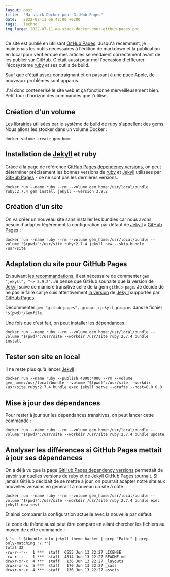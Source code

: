 ```yaml
---
layout: post
title:  "Ma stack Docker pour GitHub Pages"
date:   2022-07-11 06:42:00 +0200
tags:   Techno
img_large: 2022-07-11-ma-stack-docker-pour-github-pages.png
---
```


Ce site est publié en utilisant [GitHub Pages][github-pages]. Jusqu'à récemment, je maintenais les outils nécessaires à
l'édition de markdown et la publication en local pour vérifier que mes articles se rendaient correctement avant de les
publier sur GitHub. C'était aussi pour moi l'occasion d'effleurer l'écosystème [ruby][ruby] et ses outils de build.

Sauf que c'était assez contraignant et en passant à une puce Apple, de nouveaux problèmes sont apparus.

J'ai donc contenerisé le site web et ça fonctionne merveilleusement bien. Petit tour d'horizon des commandes que
j'utilise.

## Création d'un volume

Les librairies utilisées par le système de build de [ruby][ruby] s'appellent des gems. Nous allons les stocker dans un
volume Docker :

```shell
docker volume create gem_home
```

## Installation de [Jekyll][jekyllrb] et ruby

Grâce à la page de référence [GitHub Pages dependency versions][github-pages-versions], on peut déterminer
précisément les bonnes versions de [ruby][ruby] et [Jekyll][jekyllrb] utilisées par [GitHub Pages][github-pages] - ce ne
sont pas les dernières versions.

```shell
docker run --name ruby --rm --volume gem_home:/usr/local/bundle ruby:2.7.4 gem install jekyll --version 3.9.2
```

## Création d'un site

On va créer un nouveau site sans installer les bundles car nous avons besoin d'adapter légèrement la configuration par
défaut de [Jekyll][jekyllrb] à [GitHub Pages][github-pages] :

```shell
docker run --name ruby --rm --volume gem_home:/usr/local/bundle --volume "$(pwd)":/usr/site ruby:2.7.4 jekyll new --skip-bundle /usr/site
```

## Adaptation du site pour GitHub Pages

En suivant [les recommandations][github-pages-new], il est nécessaire de commenter `gem "jekyll", "~> 3.9.2"`. Je pense
que GitHub souhaite que la version de [Jekyll][jekyllrb] suive de manière transitive celle de la gem `github-page`. Je
décide de ne pas le faire car je suis attentivement [la version][github-pages-versions] de [Jekyll][jekyllrb] supportée
par [GitHub Pages][github-pages].

Décommenter `gem "github-pages", group: :jekyll_plugins` dans le fichier `"$(pwd)"/Gemfile`.

Une fois que c'est fait, on peut installer les dépendances :

```shell
docker run --name ruby --rm --volume gem_home:/usr/local/bundle --volume "$(pwd)":/usr/site --workdir /usr/site ruby:2.7.4 bundle install
```

## Tester son site en local

Il ne reste plus qu'à lancer [Jekyll][jekyllrb] :

```shell
docker run --name ruby --publish 4000:4000 --rm --volume gem_home:/usr/local/bundle --volume "$(pwd)":/usr/site --workdir /usr/site ruby:2.7.4 bundle exec jekyll serve --drafts --host=0.0.0.0
```

## Mise à jour des dépendances

Pour rester à jour sur les dépendances transitives, on peut lancer cette commande :

```shell
docker run --name ruby --rm --volume gem_home:/usr/local/bundle --volume "$(pwd)":/usr/site --workdir /usr/site ruby:2.7.4 bundle update
```

## Analyser les différences si GitHub Pages mettait à jour ses dépendances

On a déjà vu que la page [GitHub Pages dependency versions][github-pages-versions] permettait de savoir sur quelles
versions de [ruby][ruby] et de [Jekyll][jekyllrb] GitHub Pages tournait. Si jamais GitHub décidait de se mettre à jour,
on pourrait adapter notre site aux nouvelles versions en générant à nouveau un site à côté :

```shell
docker run --name ruby --rm --volume gem_home:/usr/local/bundle --volume "$(pwd)":/usr/site --workdir /usr/site ruby:2.7.4 bundle exec jekyll new test
```

Et ainsi comparer la configuration actuelle avec la nouvelle par défaut.

Le code du thème aussi peut être comparé en allant chercher les fichiers au moyen de cette commande :

```shell
$ ls -l $(bundle info jekyll-theme-hacker | grep "Path:" | grep --only-matching "/.*")
total 32
-rw-r--r--  1 ***  staff  6555 Jun 13 22:27 LICENSE
-rw-r--r--  1 ***  staff  4814 Jun 13 22:27 README.md
drwxr-xr-x  4 ***  staff   136 Jun 13 22:27 _layouts
drwxr-xr-x  5 ***  staff   170 Jun 13 22:27 _sass
drwxr-xr-x  4 ***  staff   136 Jun 13 22:27 assets
```

[github-pages]: https://pages.github.com
[github-pages-versions]: https://pages.github.com/versions
[github-pages-new]: https://docs.github.com/en/pages/setting-up-a-github-pages-site-with-jekyll/creating-a-github-pages-site-with-jekyll#creating-your-site
[jekyllrb]: https://jekyllrb.com
[ruby]: https://www.ruby-lang.org